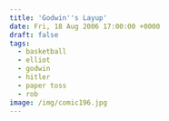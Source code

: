 ```yaml
---
title: 'Godwin''s Layup'
date: Fri, 18 Aug 2006 17:00:00 +0000
draft: false
tags:
  - basketball
  - elliot
  - godwin
  - hitler
  - paper toss
  - rob
image: /img/comic196.jpg
---
```



